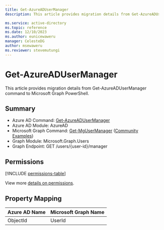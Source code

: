 ```yaml
---
title: Get-AzureADUserManager
description: This article provides migration details from Get-AzureADUserManager command to Microsoft Graph PowerShell.

ms.service: active-directory
ms.topic: reference
ms.date: 12/10/2023
ms.author: eunicewaweru
manager: CelesteDG
author: msewaweru
ms.reviewer: stevemutungi
---
```


# Get-AzureADUserManager

This article provides migration details from Get-AzureADUserManager command to Microsoft Graph PowerShell.

## Summary

+ Azure AD Command: [Get-AzureADUserManager](/powershell/module/azuread/get-azureadusermanager)
+ Azure AD Module: AzureAD
+ Microsoft Graph Command: [Get-MgUserManager](/powershell/module/microsoft.graph.users/get-mgusermanager) ([Community Examples](https://github.com/orgs/msgraph/discussions?discussions_q=Get-MgUserManager))
+ Graph Module: Microsoft.Graph.Users
+ Graph Endpoint:  GET /users/{user-id}/manager

## Permissions

[!INCLUDE [permissions-table](~/graphref/api-reference/v1.0/includes/permissions/user-list-manager-permissions.md)]

View more [details on permissions](/graph/api/user-list-manager#permissions).

## Property Mapping

|Azure AD Name|Microsoft Graph Name|
|---|---|
|ObjectId|UserId|